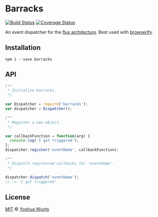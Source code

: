 # Barracks

[![Build Status](https://travis-ci.org/yoshuawuyts/barracks.svg)](https://travis-ci.org/yoshuawuyts/barracks)
[![Coverage Status](https://coveralls.io/repos/yoshuawuyts/barracks/badge.png?branch=master)](https://coveralls.io/r/yoshuawuyts/barracks?branch=master)

An event dispatcher for the [flux architecture](http://facebook.github.io/react/blog/2014/05/06/flux.html). Best used with [browserify](https://github.com/substack/node-browserify).

## Installation
````
npm i --save barracks
````

## API
````js
/**
 * Initialize barracks.
 */

var Dispatcher = require('barracks');
var dispatcher = Dispatcher();

/**
 * Register a new object.
 */

var callbackFunction = function(arg) {
  console.log('I got triggered');
};
dispatcher.register('eventName', callbackFunction);

/**
 * Dispatch registered callbacks for 'eventName'.
 */

dispatcher.dispatch('eventName');
// -> 'I got triggered'
````

## License
[MIT](https://tldrlegal.com/license/mit-license) © [Yoshua Wuyts](yoshuawuyts.com)